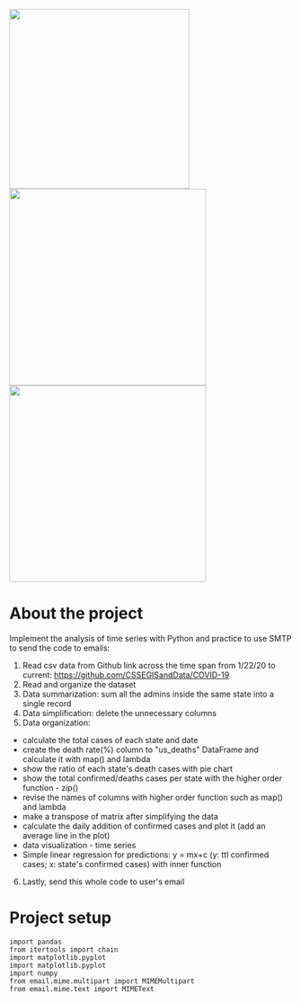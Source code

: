 <img src="https://user-images.githubusercontent.com/90204593/133143634-eb65b12a-014d-4242-8b09-53b8e549a8a5.png" width="320"> <img src="https://user-images.githubusercontent.com/90204593/133143664-97f29f5f-9e6c-4856-85dd-32b9d97cd96b.png" width="350"> <img src="https://user-images.githubusercontent.com/90204593/133143677-af73a5f2-d5d6-4f44-a26e-e115dd73ce5c.png" width="350">


About the project
=
Implement the analysis of time series with Python and practice to use SMTP to send the code to emails:
1. Read csv data from Github link across the time span from 1/22/20 to current: 
https://github.com/CSSEGISandData/COVID-19
2. Read and organize the dataset 
3. Data summarization: sum all the admins inside the same state into a single record
4. Data simplification: delete the unnecessary columns 
5. Data organization: 
  * calculate the total cases of each state and date
  * create the death rate(%) column to "us_deaths" DataFrame and calculate it with map() and lambda
  * show the ratio of each state's death cases with pie chart
  * show the total confirmed/deaths cases per state with the higher order function - zip() 
  * revise the names of columns with higher order function such as map() and lambda
  * make a transpose of matrix after simplifying the data
  * calculate the daily addition of confirmed cases and plot it (add an average line in the plot)
  * data visualization - time series
  * Simple linear regression for predictions: y = mx+c (y: ttl confirmed cases; x: state's confirmed cases)  with inner function
6. Lastly, send this whole code to user's email

Project setup
=
    import pandas 
    from itertools import chain 
    import matplotlib.pyplot 
    import matplotlib.pyplot 
    import numpy 
    from email.mime.multipart import MIMEMultipart
    from email.mime.text import MIMEText

